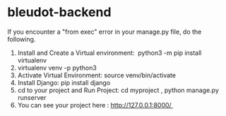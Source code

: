 # bleudot-backend

If you encounter a "from exec" error in your manage.py file, do the following.


1. Install and Create a Virtual environment:  python3 -m pip install virtualenv
2. virtualenv venv -p python3 
3. Activate Virtual Environment: source venv/bin/activate 
4. Install Django: pip install django 
5. cd to your project and Run Project: cd myproject , python manage.py runserver 
6. You can see your project here : http://127.0.0.1:8000/ 
